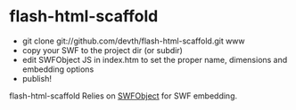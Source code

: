flash-html-scaffold
===================

* git clone git://github.com/devth/flash-html-scaffold.git www
* copy your SWF to the project dir (or subdir)
* edit SWFObject JS in index.htm to set the proper name, dimensions and embedding options
* publish!

flash-html-scaffold Relies on [SWFObject](http://code.google.com/p/swfobject/) for SWF embedding.